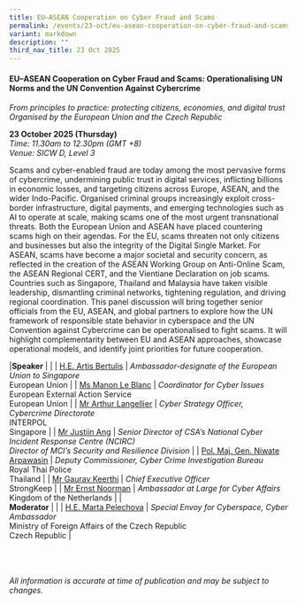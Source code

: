 ```yaml
---
title: EU–ASEAN Cooperation on Cyber Fraud and Scams
permalink: /events/23-oct/eu-asean-cooperation-on-cyber-fraud-and-scams/
variant: markdown
description: ""
third_nav_title: 23 Oct 2025
---
```

#### **EU–ASEAN Cooperation on Cyber Fraud and Scams: Operationalising UN Norms and the UN Convention Against Cybercrime**
*From principles to practice: protecting citizens, economies, and digital trust
<br> Organised by the European Union and the Czech Republic*

**23 October 2025 (Thursday)**  
*Time: 11.30am to 12.30pm (GMT +8)*
<br>*Venue: SICW D, Level 3*

Scams and cyber-enabled fraud are today among the most pervasive forms of cybercrime, undermining public trust in digital services, inflicting billions in economic losses, and targeting citizens across Europe, ASEAN, and the wider Indo-Pacific. Organised criminal groups increasingly exploit cross-border infrastructure, digital payments, and emerging technologies such as AI to operate at scale, making scams one of the most urgent transnational threats. Both the European Union and ASEAN have placed countering scams high on their agendas. For the EU, scams threaten not only citizens and businesses but also the integrity of the Digital Single Market. For ASEAN, scams have become a major societal and security concern, as reflected in the creation of the ASEAN Working Group on Anti-Online Scam, the ASEAN Regional CERT, and the Vientiane Declaration on job scams. Countries such as Singapore, Thailand and Malaysia have taken visible leadership, dismantling criminal networks, tightening regulation, and driving regional coordination. This panel discussion will bring together senior officials from the EU, ASEAN, and global partners to explore how the UN framework of responsible state behavior in cyberspace and the UN Convention against Cybercrime can be operationalised to fight scams. It will highlight complementarity between EU and ASEAN approaches, showcase operational models, and identify joint priorities for future cooperation.

|**Speaker**          |                                                              |
| [H.E. Artis Bertulis](/speakers/he-artis-bertulis/)  | *Ambassador-designate of the European Union to Singapore*<br>European Union      |
| [Ms Manon Le Blanc](/speakers/ms-manon-le-blanc/)  | *Coordinator for Cyber Issues* <br>European External Action Service<br>European Union      |
| [Mr Arthur Langellier](/speakers/mr-arthur-langellier/)  | *Cyber Strategy Officer, Cybercrime Directorate* <br>INTERPOL<br>Singapore      |
| [Mr Justiin Ang](/speakers/mr-justiin-ang/)  | *Senior Director of CSA’s National Cyber Incident Response Centre (NCIRC)<br>Director of MCI’s Security and Resilience Division*      |
| [Pol. Maj. Gen. Niwate Arpawasin](/speakers/pol-maj-gen-niwate-arpawasin/)  | *Deputy Commissioner, Cyber Crime Investigation Bureau* <br>Royal Thai Police<br>Thailand      |
| [Mr Gaurav Keerthi](/speakers/mr-gaurav-keerthi/)  | *Chief Executive Officer* <br>StrongKeep      |
| [Mr Ernst Noorman](/speakers/mr-ernst-noorman/)  | *Ambassador at Large for Cyber Affairs* <br>Kingdom of the Netherlands      |
|<br>**Moderator**          |                                                              |
| [H.E. Marta Pelechova](/speakers/he-marta-pelechova/)  | *Special Envoy for Cyberspace, Cyber Ambassador* <br>Ministry of Foreign Affairs of the Czech Republic<br>Czech Republic      |

<br><br><br>
*All information is accurate at time of publication and may be subject to changes.*
